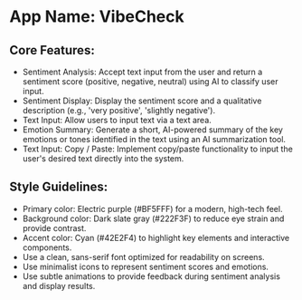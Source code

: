 # **App Name**: VibeCheck

## Core Features:

- Sentiment Analysis: Accept text input from the user and return a sentiment score (positive, negative, neutral) using AI to classify user input.
- Sentiment Display: Display the sentiment score and a qualitative description (e.g., 'very positive', 'slightly negative').
- Text Input: Allow users to input text via a text area.
- Emotion Summary: Generate a short, AI-powered summary of the key emotions or tones identified in the text using an AI summarization tool.
- Text Input: Copy / Paste: Implement copy/paste functionality to input the user's desired text directly into the system.

## Style Guidelines:

- Primary color: Electric purple (#BF5FFF) for a modern, high-tech feel.
- Background color: Dark slate gray (#222F3F) to reduce eye strain and provide contrast.
- Accent color: Cyan (#42E2F4) to highlight key elements and interactive components.
- Use a clean, sans-serif font optimized for readability on screens.
- Use minimalist icons to represent sentiment scores and emotions.
- Use subtle animations to provide feedback during sentiment analysis and display results.